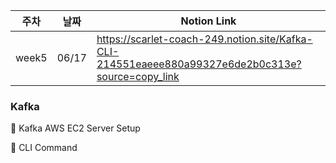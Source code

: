 | 주차  | 날짜  | Notion Link                                                                                       |
| ----- | ----- | ------------------------------------------------------------------------------------------------- |
| week5 | 06/17 | https://scarlet-coach-249.notion.site/Kafka-CLI-214551eaeee880a99327e6de2b0c313e?source=copy_link |

### Kafka

📌 Kafka AWS EC2 Server Setup

📌 CLI Command
